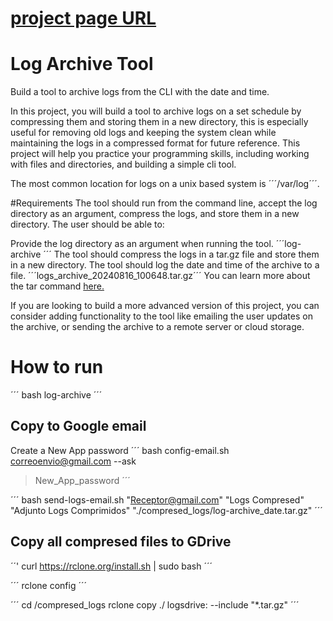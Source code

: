 # [project page URL](https://roadmap.sh/projects/log-archive-tool)    
# Log Archive Tool
Build a tool to archive logs from the CLI with the date and time.

In this project, you will build a tool to archive logs on a set schedule by compressing them and storing them in a new directory, this is especially useful for removing old logs and keeping the system clean while maintaining the logs in a compressed format for future reference. This project will help you practice your programming skills, including working with files and directories, and building a simple cli tool.

The most common location for logs on a unix based system is ´´´/var/log´´´.

#Requirements
The tool should run from the command line, accept the log directory as an argument, compress the logs, and store them in a new directory. The user should be able to:

Provide the log directory as an argument when running the tool.
´´´log-archive <log-directory>´´´
The tool should compress the logs in a tar.gz file and store them in a new directory.
The tool should log the date and time of the archive to a file.
´´´logs_archive_20240816_100648.tar.gz´´´
You can learn more about the tar command [here.](https://www.gnu.org/software/tar/manual/tar.html)

If you are looking to build a more advanced version of this project, you can consider adding functionality to the tool like emailing the user updates on the archive, or sending the archive to a remote server or cloud storage.


#  How to run

´´´
bash log-archive <name-directory-with-logs>
´´´

## Copy to Google email
Create a New App password
´´´
bash config-email.sh correoenvio@gmail.com --ask
> New_App_password
´´´

´´´
bash send-logs-email.sh "Receptor@gmail.com" "Logs Compresed" "Adjunto Logs Comprimidos" "./compresed_logs/log-archive_date.tar.gz"
´´´

## Copy all compresed files to GDrive

´´'
curl https://rclone.org/install.sh | sudo bash
´´´

´´´
rclone config
´´´


´´´
cd /compresed_logs
rclone copy ./ logsdrive: --include "*.tar.gz"
´´´
